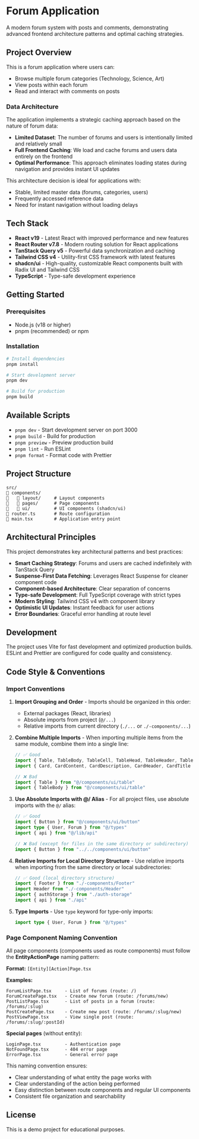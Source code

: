 # Forum Application

A modern forum system with posts and comments, demonstrating advanced frontend architecture patterns and optimal caching strategies.

## Project Overview

This is a forum application where users can:

- Browse multiple forum categories (Technology, Science, Art)
- View posts within each forum
- Read and interact with comments on posts

### Data Architecture

The application implements a strategic caching approach based on the nature of forum data:

- **Limited Dataset**: The number of forums and users is intentionally limited and relatively small
- **Full Frontend Caching**: We load and cache forums and users data entirely on the frontend
- **Optimal Performance**: This approach eliminates loading states during navigation and provides instant UI updates

This architecture decision is ideal for applications with:

- Stable, limited master data (forums, categories, users)
- Frequently accessed reference data
- Need for instant navigation without loading delays

## Tech Stack

- **React v19** - Latest React with improved performance and new features
- **React Router v7.8** - Modern routing solution for React applications
- **TanStack Query v5** - Powerful data synchronization and caching
- **Tailwind CSS v4** - Utility-first CSS framework with latest features
- **shadcn/ui** - High-quality, customizable React components built with Radix UI and Tailwind CSS
- **TypeScript** - Type-safe development experience

## Getting Started

### Prerequisites

- Node.js (v18 or higher)
- pnpm (recommended) or npm

### Installation

```bash
# Install dependencies
pnpm install

# Start development server
pnpm dev

# Build for production
pnpm build
```

## Available Scripts

- `pnpm dev` - Start development server on port 3000
- `pnpm build` - Build for production
- `pnpm preview` - Preview production build
- `pnpm lint` - Run ESLint
- `pnpm format` - Format code with Prettier

## Project Structure

```
src/
   components/
      layout/     # Layout components
      pages/      # Page components
      ui/         # UI components (shadcn/ui)
   router.ts       # Route configuration
   main.tsx        # Application entry point
```

## Architectural Principles

This project demonstrates key architectural patterns and best practices:

- **Smart Caching Strategy**: Forums and users are cached indefinitely with TanStack Query
- **Suspense-First Data Fetching**: Leverages React Suspense for cleaner component code
- **Component-based Architecture**: Clear separation of concerns
- **Type-safe Development**: Full TypeScript coverage with strict types
- **Modern Styling**: Tailwind CSS v4 with component library
- **Optimistic UI Updates**: Instant feedback for user actions
- **Error Boundaries**: Graceful error handling at route level

## Development

The project uses Vite for fast development and optimized production builds. ESLint and Prettier are configured for code quality and consistency.

## Code Style & Conventions

### Import Conventions

1. **Import Grouping and Order** - Imports should be organized in this order:
   - External packages (React, libraries)
   - Absolute imports from project (`@/...`)
   - Relative imports from current directory (`./...` or `./-components/...`)

2. **Combine Multiple Imports** - When importing multiple items from the same module, combine them into a single line:

   ```typescript
   // ✅ Good
   import { Table, TableBody, TableCell, TableHead, TableHeader, TableRow } from "@/components/ui/table"
   import { Card, CardContent, CardDescription, CardHeader, CardTitle } from "@/components/ui/card"

   // ❌ Bad
   import { Table } from "@/components/ui/table"
   import { TableBody } from "@/components/ui/table"
   ```

3. **Use Absolute Imports with @/ Alias** - For all project files, use absolute imports with the `@/` alias:

   ```typescript
   // ✅ Good
   import { Button } from "@/components/ui/button"
   import type { User, Forum } from "@/types"
   import { api } from "@/lib/api"

   // ❌ Bad (except for files in the same directory or subdirectory)
   import { Button } from "../../components/ui/button"
   ```

4. **Relative Imports for Local Directory Structure** - Use relative imports when importing from the same directory or local subdirectories:

   ```typescript
   // ✅ Good (local directory structure)
   import { Footer } from "./-components/Footer"
   import Header from "./-components/Header"
   import { authStorage } from "./auth-storage"
   import { api } from "./api"
   ```

5. **Type Imports** - Use `type` keyword for type-only imports:
   ```typescript
   import type { User, Forum } from "@/types"
   ```

### Page Component Naming Convention

All page components (components used as route components) must follow the **EntityActionPage** naming pattern:

**Format:** `[Entity][Action]Page.tsx`

**Examples:**

```
ForumListPage.tsx     - List of forums (route: /)
ForumCreatePage.tsx   - Create new forum (route: /forums/new)
PostListPage.tsx      - List of posts in a forum (route: /forums/:slug)
PostCreatePage.tsx    - Create new post (route: /forums/:slug/new)
PostViewPage.tsx      - View single post (route: /forums/:slug/:postId)
```

**Special pages** (without entity):

```
LoginPage.tsx         - Authentication page
NotFoundPage.tsx      - 404 error page
ErrorPage.tsx         - General error page
```

This naming convention ensures:

- Clear understanding of what entity the page works with
- Clear understanding of the action being performed
- Easy distinction between route components and regular UI components
- Consistent file organization and searchability

## License

This is a demo project for educational purposes.
